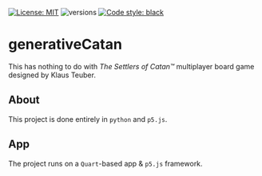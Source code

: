 [![License: MIT](https://img.shields.io/badge/License-MIT-yellow.svg)](https://opensource.org/licenses/MIT)
![versions](https://img.shields.io/badge/python-3.8%20%7C%203.9%20%7C%203.10-blue)
[![Code style: black](https://img.shields.io/badge/code%20style-black-000000.svg)](https://github.com/psf/black)

# generativeCatan

This has nothing to do with _The Settlers of Catan™_ multiplayer board game designed by Klaus Teuber.

## About

This project is done entirely in `python` and `p5.js`.

## App

The project runs on a `Quart`-based app & `p5.js` framework.